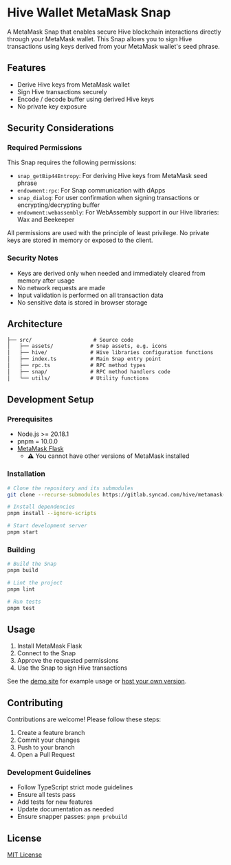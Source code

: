 # Hive Wallet MetaMask Snap

A MetaMask Snap that enables secure Hive blockchain interactions directly through your MetaMask wallet. This Snap allows you to sign Hive transactions using keys derived from your MetaMask wallet's seed phrase.

## Features

- Derive Hive keys from MetaMask wallet
- Sign Hive transactions securely
- Encode / decode buffer using derived Hive keys
- No private key exposure

## Security Considerations

### Required Permissions

This Snap requires the following permissions:

- `snap_getBip44Entropy`: For deriving Hive keys from MetaMask seed phrase
- `endowment:rpc`: For Snap communication with dApps
- `snap_dialog`: For user confirmation when signing transactions or encrypting/decrypting buffer
- `endowment:webassembly`: For WebAssembly support in our Hive libraries: Wax and Beekeeper

All permissions are used with the principle of least privilege. No private keys are stored in memory or exposed to the client.

### Security Notes

- Keys are derived only when needed and immediately cleared from memory after usage
- No network requests are made
- Input validation is performed on all transaction data
- No sensitive data is stored in browser storage

## Architecture

```txt
├── src/                    # Source code
│   ├── assets/            # Snap assets, e.g. icons
│   ├── hive/              # Hive libraries configuration functions
│   ├── index.ts           # Main Snap entry point
│   ├── rpc.ts             # RPC method types
│   ├── snap/              # RPC method handlers code
│   └── utils/             # Utility functions
```

## Development Setup

### Prerequisites

- Node.js >= 20.18.1
- pnpm = 10.0.0
- [MetaMask Flask](https://metamask.io/flask/)
  - ⚠️ You cannot have other versions of MetaMask installed

### Installation

```bash
# Clone the repository and its submodules
git clone --recurse-submodules https://gitlab.syncad.com/hive/metamask-snap.git

# Install dependencies
pnpm install --ignore-scripts

# Start development server
pnpm start
```

### Building

```bash
# Build the Snap
pnpm build

# Lint the project
pnpm lint

# Run tests
pnpm test
```

## Usage

1. Install MetaMask Flask
2. Connect to the Snap
3. Approve the requested permissions
4. Use the Snap to sign Hive transactions

See the [demo site](https://auth.openhive.network/) for example usage or [host your own version](https://gitlab.syncad.com/hive/wallet-dapp.git).

## Contributing

Contributions are welcome! Please follow these steps:

1. Create a feature branch
2. Commit your changes
3. Push to your branch
4. Open a Pull Request

### Development Guidelines

- Follow TypeScript strict mode guidelines
- Ensure all tests pass
- Add tests for new features
- Update documentation as needed
- Ensure snapper passes: `pnpm prebuild`

## License

[MIT License](LICENSE.md)
